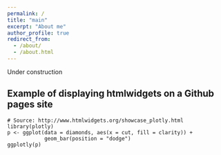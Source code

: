 ```yaml
---
permalink: /
title: "main"
excerpt: "About me"
author_profile: true
redirect_from: 
  - /about/
  - /about.html
---
```


Under construction


## Example of displaying htmlwidgets on a Github pages site

```{r, warning = FALSE, echo = FALSE, message = FALSE}
# Source: http://www.htmlwidgets.org/showcase_plotly.html
library(plotly)
p <- ggplot(data = diamonds, aes(x = cut, fill = clarity)) +
            geom_bar(position = "dodge")
ggplotly(p)
```
